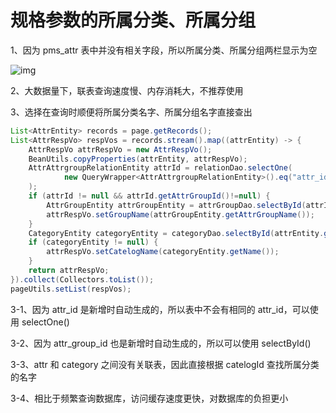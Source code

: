 # 规格参数的所属分类、所属分组

1、因为 pms_attr 表中并没有相关字段，所以所属分类、所属分组两栏显示为空

![img](https://cdn.nlark.com/yuque/0/2023/png/2836791/1692950935214-ddebe9a4-7a68-466a-b6fc-9ade6719f126.png)

2、大数据量下，联表查询速度慢、内存消耗大，不推荐使用

3、选择在查询时顺便将所属分类名字、所属分组名字直接查出

```java
List<AttrEntity> records = page.getRecords();
List<AttrRespVo> respVos = records.stream().map((attrEntity) -> {
    AttrRespVo attrRespVo = new AttrRespVo();
    BeanUtils.copyProperties(attrEntity, attrRespVo);
    AttrAttrgroupRelationEntity attrId = relationDao.selectOne(
            new QueryWrapper<AttrAttrgroupRelationEntity>().eq("attr_id", attrEntity.getAttrId())
    );
    if (attrId != null && attrId.getAttrGroupId()!=null) {
        AttrGroupEntity attrGroupEntity = attrGroupDao.selectById(attrId.getAttrGroupId());
        attrRespVo.setGroupName(attrGroupEntity.getAttrGroupName());
    }
    CategoryEntity categoryEntity = categoryDao.selectById(attrEntity.getCatelogId());
    if (categoryEntity != null) {
        attrRespVo.setCatelogName(categoryEntity.getName());
    }
    return attrRespVo;
}).collect(Collectors.toList());
pageUtils.setList(respVos);
```

3-1、因为 attr_id 是新增时自动生成的，所以表中不会有相同的 attr_id，可以使用 selectOne()

3-2、因为 attr_group_id 也是新增时自动生成的，所以可以使用 selectById()

3-3、attr 和 category 之间没有关联表，因此直接根据 catelogId 查找所属分类的名字

3-4、相比于频繁查询数据库，访问缓存速度更快，对数据库的负担更小